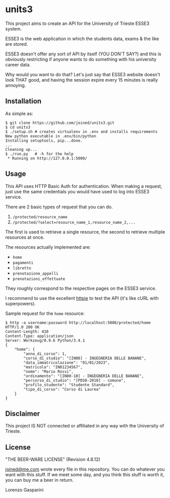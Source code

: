 units3
======
This project aims to create an API for the University of Trieste ESSE3 system.

ESSE3 is the web application in which the students data, exams & the like are stored.

ESSE3 doesn't offer any sort of API by itself (YOU DON'T SAY?) and this is obviously
restricting if anyone wants to do something with his university career data.

Why would you want to do that? Let's just say that ESSE3 website doesn't look THAT good, and having the session expire every 15 minutes is really annoying.

## Installation
As simple as:

    $ git clone https://github.com/joined/units3.git
    $ cd units3
    $ ./setup.sh # creates virtualenv in .env and installs requirements
    New python executable in .env/bin/python
	Installing setuptools, pip...done.
	...
	Cleaning up...
    $ ./run.py   # -h for the help
     * Running on http://127.0.0.1:5000/

## Usage
This API uses HTTP Basic Auth for authentication. When making a request, just use
the same credentials you would have used to log into ESSE3 service.

There are 2 basic types of request that you can do.

1. `/protected/resource_name`
2. `/protected/?select=resource_name_1,resource_name_2,...`

The first is used to retrieve a single resource, the second to retrieve multiple resources at once.

The resources actually implemented are:

+ `home`
+ `pagamenti`
+ `libretto`
+ `prenotazione_appelli`
+ `prenotazioni_effettuate`

They roughly correspond to the respective pages on the ESSE3 service.

I recommend to use the excellent [httpie](https://github.com/jakubroztocil/httpie) to test the API (it's like cURL with superpowers). 

Sample request for the `home` resource:

	$ http -a username:password http://localhost:5000/protected/home
	HTTP/1.0 200 OK
	Content-Length: 410
	Content-Type: application/json
	Server: Werkzeug/0.9.6 Python/3.4.1
	{
    	"home": {
        	"anno_di_corso": 1,
        	"corso_di_studio": "[IN00] - INGEGNERIA DELLE BANANE",
        	"data_immatricolazione": "01/01/2023",
        	"matricola": "IN01234567",
        	"nome": "Mario Rossi",
        	"ordinamento": "[IN00-10] - INGEGNERIA DELLE BANANE",
        	"percorso_di_studio": "[PDS0-2010] - comune",
        	"profilo_studente": "Studente Standard",
        	"tipo_di_corso": "Corso di Laurea"
    	}
	}

## Disclaimer
This project IS NOT connected or affiliated in any way with the University of Trieste.

## License
"THE BEER-WARE LICENSE" (Revision 4.8.12)

<joined@me.com> wrote every file in this repository.
You can do whatever you want with this stuff.
If we meet some day, and you think this stuff is worth it, you can buy me a beer
in return.

Lorenzo Gasparini